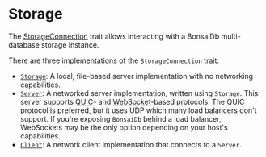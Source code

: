 # Storage

The [StorageConnection]({{DOCS_BASE_URL}}/bonsaidb/core/connection/trait.StorageConnection.html) trait allows interacting with a BonsaiDb multi-database storage instance.

There are three implementations of the `StorageConnection` trait:

* [`Storage`]({{DOCS_BASE_URL}}/bonsaidb/local/struct.Storage.html): A local, file-based server implementation with no networking capabilities.
* [`Server`]({{DOCS_BASE_URL}}/bonsaidb/server/type.Server.html): A networked server implementation, written using `Storage`. This server supports [QUIC](https://en.wikipedia.org/wiki/QUIC)- and [WebSocket](https://en.wikipedia.org/wiki/WebSocket)-based protocols. The QUIC protocol is preferred, but it uses UDP which many load balancers don't support. If you're exposing `BonsaiDb` behind a load balancer, WebSockets may be the only option depending on your host's capabilities.
* [`Client`]({{DOCS_BASE_URL}}/bonsaidb/client/struct.Client.html): A network client implementation that connects to a `Server`.
